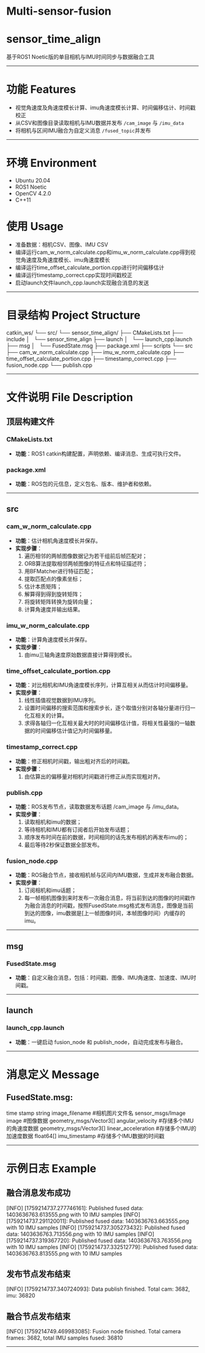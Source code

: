 # Multi-sensor-fusion
# sensor_time_align
基于ROS1 Noetic版的单目相机与IMU时间同步与数据融合工具

---

# 功能 Features
- 视觉角速度及角速度模长计算、imu角速度模长计算、时间偏移估计、时间戳校正
- 从CSV和图像目录读取相机与IMU数据并发布 `/cam_image` 与 `/imu_data`
- 将相机与区间IMU融合为自定义消息 `/fused_topic`并发布

---

# 环境 Environment
- Ubuntu 20.04 
- ROS1 Noetic 
- OpenCV 4.2.0
- C++11

# 使用 Usage
- 准备数据：相机CSV、图像、IMU CSV
- 编译运行cam_w_norm_calculate.cpp和imu_w_norm_calculate.cpp得到视觉角速度及角速度模长、imu角速度模长
- 编译运行time_offset_calculate_portion.cpp进行时间偏移估计
- 编译运行timestamp_correct.cpp实现时间戳校正
- 启动launch文件launch_cpp.launch实现融合消息的发送

---

# 目录结构 Project Structure

catkin_ws/
└── src/
    └── sensor_time_align/
        ├── CMakeLists.txt
        ├── include
        │   └── sensor_time_align
        ├── launch
        │   └── launch_cpp.launch
        ├── msg
        │   └── FusedState.msg
        ├── package.xml
        ├── scripts
        └── src
            ├── cam_w_norm_calculate.cpp
            ├── imu_w_norm_calculate.cpp
            ├── time_offset_calculate_portion.cpp
            ├── timestamp_correct.cpp
            ├── fusion_node.cpp
            └── publish.cpp


---

#  文件说明 File Description

##  顶层构建文件

### **CMakeLists.txt**
- **功能**：ROS1 catkin构建配置，声明依赖、编译消息、生成可执行文件。

### **package.xml**
- **功能**：ROS包的元信息，定义包名、版本、维护者和依赖。

---

## src

### **cam_w_norm_calculate.cpp**
- **功能**：估计相机角速度模长并保存。 
- **实现步骤**： 
  1. 遍历相邻的两帧图像数据记为若干组前后帧匹配对； 
  2. ORB算法提取相邻两帧图像的特征点和特征描述符； 
  3. 用BFMatcher进行特征匹配； 
  4. 提取匹配点的像素坐标；
  5. 估计本质矩阵；
  6. 解算得到得到旋转矩阵；
  7. 将旋转矩阵转换为旋转向量；
  8. 计算角速度并输出结果。

### **imu_w_norm_calculate.cpp**
- **功能**：计算角速度模长并保存。
- **实现步骤**： 
  1. 由imu三轴角速度原始数据直接计算得到模长。

### **time_offset_calculate_portion.cpp**
- **功能**：对比相机和IMU角速度模长序列，计算互相关从而估计时间偏移量。
- **实现步骤**： 
  1. 线性插值视觉数据到IMU序列。
  2. 设置时间偏移的搜索范围和搜索步长，逐个取值分别对各轴分量进行归一化互相关的计算。
  3. 求得各轴归一化互相关最大时的时间偏移估计值，将相关性最强的一轴数据的时间偏移估计值记为时间偏移量。
  
### **timestamp_correct.cpp**
- **功能**：修正相机时间戳，输出粗对齐后的时间戳。
- **实现步骤**： 
  1. 由估算出的偏移量对相机时间戳进行修正从而实现粗对齐。

### **publish.cpp**
- **功能**：ROS发布节点，读取数据发布话题 /cam_image 与 /imu_data。
- **实现步骤**： 
  1. 读取相机和imu的数据；
  2. 等待相机和IMU都有订阅者后开始发布话题； 
  3. 顺序发布时间在前的数据，时间相同的话先发布相机的再发布imu的；
  4. 最后等待2秒保证数据全部发布。 

### **fusion_node.cpp**
- **功能**：ROS融合节点，接收相机帧与区间内IMU数据，生成并发布融合数据。
- **实现步骤**： 
  1. 订阅相机和imu话题；
  2. 每一帧相机图像到来时发布一次融合消息，将当前到达的图像的时间戳作为融合消息的时间戳，按照FusedState.msg格式发布消息，图像是当前到达的图像，imu数据是[上一帧图像时间，本帧图像时间）内缓存的imu。

---

## msg

### **FusedState.msg**
- **功能**：自定义融合消息，包括：时间戳、图像、IMU角速度、加速度、IMU时间戳。

---

## launch

### **launch_cpp.launch**
- **功能**：一键启动 fusion_node 和 publish_node，自动完成发布与融合。

---

# 消息定义 Message
## FusedState.msg:
time stamp
string image_filename                           #相机图片文件名
sensor_msgs/Image image                         #图像数据
geometry_msgs/Vector3[] angular_velocity        #存储多个IMU的角速度数据
geometry_msgs/Vector3[] linear_acceleration     #存储多个IMU的加速度数据
float64[] imu_timestamp                         #存储多个IMU数据的时间戳

---

# 示例日志 Example
## 融合消息发布成功
[INFO] [1759214737.277746161]: Published fused data: 1403636763.613555.png with 10 IMU samples
[INFO] [1759214737.291120011]: Published fused data: 1403636763.663555.png with 10 IMU samples
[INFO] [1759214737.305273432]: Published fused data: 1403636763.713556.png with 10 IMU samples
[INFO] [1759214737.319367720]: Published fused data: 1403636763.763556.png with 10 IMU samples
[INFO] [1759214737.332512779]: Published fused data: 1403636763.813555.png with 10 IMU samples

## 发布节点发布结束
[INFO] [1759214737.340724093]: Data publish finished. Total cam: 3682, imu: 36820

## 融合节点发布结束
[INFO] [1759214749.469983085]: Fusion node finished. Total camera frames: 3682, total IMU samples fused: 36810

---
